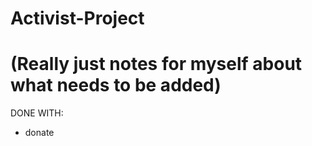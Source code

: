 # Activist-Project
# (Really just notes for myself about what needs to be added)
<!--
    PAGE(S) NEEDS TO BE UPDATED!! (Last changed Thurs, May 13)
    What needs to be changed: Nate's Notes:
    - Change background pics to have banner separate from yellow 
    - Resize and move About ->> Donate links to rest on banner
    - Reformat pics to rest in top left corner of page where the tape is.

    Finished updating Donate Page (html & css, DONE)

    Updated Contact page (html)
    Updated About page (html)
    Added NavBarPics image folder in images folder
    Added to HomePics folder


    ADD BASE MOBILE VERSION!!!
-->

DONE WITH:
- donate 
